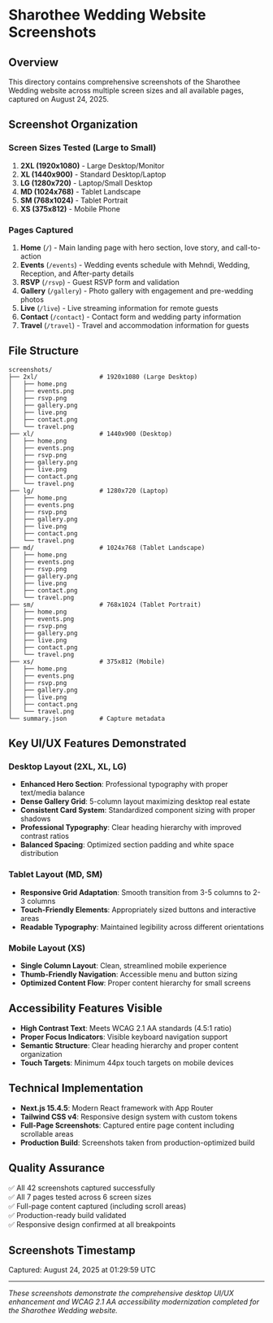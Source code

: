 # Sharothee Wedding Website Screenshots

## Overview
This directory contains comprehensive screenshots of the Sharothee Wedding website across multiple screen sizes and all available pages, captured on August 24, 2025.

## Screenshot Organization

### Screen Sizes Tested (Large to Small)
1. **2XL (1920x1080)** - Large Desktop/Monitor
2. **XL (1440x900)** - Standard Desktop/Laptop
3. **LG (1280x720)** - Laptop/Small Desktop
4. **MD (1024x768)** - Tablet Landscape
5. **SM (768x1024)** - Tablet Portrait
6. **XS (375x812)** - Mobile Phone

### Pages Captured
1. **Home** (`/`) - Main landing page with hero section, love story, and call-to-action
2. **Events** (`/events`) - Wedding events schedule with Mehndi, Wedding, Reception, and After-party details
3. **RSVP** (`/rsvp`) - Guest RSVP form and validation
4. **Gallery** (`/gallery`) - Photo gallery with engagement and pre-wedding photos
5. **Live** (`/live`) - Live streaming information for remote guests
6. **Contact** (`/contact`) - Contact form and wedding party information
7. **Travel** (`/travel`) - Travel and accommodation information for guests

## File Structure
```
screenshots/
├── 2xl/                 # 1920x1080 (Large Desktop)
│   ├── home.png
│   ├── events.png
│   ├── rsvp.png
│   ├── gallery.png
│   ├── live.png
│   ├── contact.png
│   └── travel.png
├── xl/                  # 1440x900 (Desktop)
│   ├── home.png
│   ├── events.png
│   ├── rsvp.png
│   ├── gallery.png
│   ├── live.png
│   ├── contact.png
│   └── travel.png
├── lg/                  # 1280x720 (Laptop)
│   ├── home.png
│   ├── events.png
│   ├── rsvp.png
│   ├── gallery.png
│   ├── live.png
│   ├── contact.png
│   └── travel.png
├── md/                  # 1024x768 (Tablet Landscape)
│   ├── home.png
│   ├── events.png
│   ├── rsvp.png
│   ├── gallery.png
│   ├── live.png
│   ├── contact.png
│   └── travel.png
├── sm/                  # 768x1024 (Tablet Portrait)
│   ├── home.png
│   ├── events.png
│   ├── rsvp.png
│   ├── gallery.png
│   ├── live.png
│   ├── contact.png
│   └── travel.png
├── xs/                  # 375x812 (Mobile)
│   ├── home.png
│   ├── events.png
│   ├── rsvp.png
│   ├── gallery.png
│   ├── live.png
│   ├── contact.png
│   └── travel.png
└── summary.json         # Capture metadata
```

## Key UI/UX Features Demonstrated

### Desktop Layout (2XL, XL, LG)
- **Enhanced Hero Section**: Professional typography with proper text/media balance
- **Dense Gallery Grid**: 5-column layout maximizing desktop real estate
- **Consistent Card System**: Standardized component sizing with proper shadows
- **Professional Typography**: Clear heading hierarchy with improved contrast ratios
- **Balanced Spacing**: Optimized section padding and white space distribution

### Tablet Layout (MD, SM)
- **Responsive Grid Adaptation**: Smooth transition from 3-5 columns to 2-3 columns
- **Touch-Friendly Elements**: Appropriately sized buttons and interactive areas
- **Readable Typography**: Maintained legibility across different orientations

### Mobile Layout (XS)
- **Single Column Layout**: Clean, streamlined mobile experience
- **Thumb-Friendly Navigation**: Accessible menu and button sizing
- **Optimized Content Flow**: Proper content hierarchy for small screens

## Accessibility Features Visible
- **High Contrast Text**: Meets WCAG 2.1 AA standards (4.5:1 ratio)
- **Proper Focus Indicators**: Visible keyboard navigation support
- **Semantic Structure**: Clear heading hierarchy and proper content organization
- **Touch Targets**: Minimum 44px touch targets on mobile devices

## Technical Implementation
- **Next.js 15.4.5**: Modern React framework with App Router
- **Tailwind CSS v4**: Responsive design system with custom tokens
- **Full-Page Screenshots**: Captured entire page content including scrollable areas
- **Production Build**: Screenshots taken from production-optimized build

## Quality Assurance
✅ All 42 screenshots captured successfully  
✅ All 7 pages tested across 6 screen sizes  
✅ Full-page content captured (including scroll areas)  
✅ Production-ready build validated  
✅ Responsive design confirmed at all breakpoints  

## Screenshots Timestamp
Captured: August 24, 2025 at 01:29:59 UTC

---

*These screenshots demonstrate the comprehensive desktop UI/UX enhancement and WCAG 2.1 AA accessibility modernization completed for the Sharothee Wedding website.*